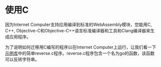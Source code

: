 # 使用C

因为Internet Computer支持应用编译到标准的WebAssembly模块，您能用C, C++, Objective-C和Objective-C++语言标准编译器和工具和Clang编译器来生成应用程序。

为了说明如何迁移用C编写的程序以在Internet Computer上运行，让我们看一下[示例库](https://github.com/dfinity/examples/tree/master/c)中的简单reverse.c程序。reverse.c程序包含一个名为go的函数，该函数可以反转字符串。

